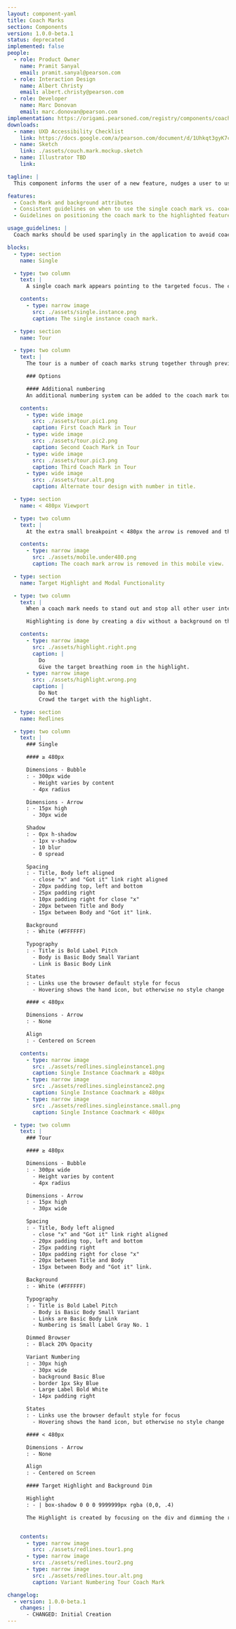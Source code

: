 ```yaml
---
layout: component-yaml
title: Coach Marks
section: Components
version: 1.0.0-beta.1
status: deprecated
implemented: false
people:
  - role: Product Owner
    name: Pramit Sanyal
    email: pramit.sanyal@pearson.com
  - role: Interaction Design
    name: Albert Christy
    email: albert.christy@pearson.com
  - role: Developer
    name: Marc Donovan
    email: marc.donovan@pearson.com
implementation: https://origami.pearsoned.com/registry/components/coach-marks
downloads:
  - name: UXD Accessibility Checklist
    link: https://docs.google.com/a/pearson.com/document/d/1Uhkqt3gyK7cVDKkEeUcgXfO1GjYLwk5qp_2Gu8CcKhc/edit?usp=sharing
  - name: Sketch
    link: ./assets/couch.mark.mockup.sketch
  - name: Illustrator TBD
    link:

tagline: |
  This component informs the user of a new feature, nudges a user to use features or guides the user through a multistep process.

features:
  - Coach Mark and background attributes
  - Consistent guidelines on when to use the single coach mark vs. coach mark tour
  - Guidelines on positioning the coach mark to the highlighted feature

usage_guidelines: |
  Coach marks should be used sparingly in the application to avoid coach mark chains. Information presented in a coach mark should be short and sweet, focusing on one key function.

blocks:
  - type: section
    name: Single

  - type: two column
    text: |
      A single coach mark appears pointing to the targeted focus. The coach mark displays a title, description and a link to dismiss the coach mark. The coach mark can only be dismissed manually through the link or the coach marks closing "x". Once the coach mark is dismissed, it will not show again.

    contents:
      - type: narrow image
        src: ./assets/single.instance.png
        caption: The single instance coach mark.

  - type: section
    name: Tour

  - type: two column
    text: |
      The tour is a number of coach marks strung together through previous and next links. The tour is used to point out multiple pieces of functionality introduced in a related workflow. A tour can also be used to show the steps a user needs to take to finish a workflow. Closing the tour will close all related coach marks in the sequence.

      ### Options

      #### Additional numbering
      An additional numbering system can be added to the coach mark tour. Use this option when the tour is a true sequential process.

    contents:
      - type: wide image
        src: ./assets/tour.pic1.png
        caption: First Coach Mark in Tour
      - type: wide image
        src: ./assets/tour.pic2.png
        caption: Second Coach Mark in Tour
      - type: wide image
        src: ./assets/tour.pic3.png
        caption: Third Coach Mark in Tour
      - type: wide image
        src: ./assets/tour.alt.png
        caption: Alternate tour design with number in title.

  - type: section
    name: < 480px Viewport

  - type: two column
    text: |
      At the extra small breakpoint < 480px the arrow is removed and the coach mark is centered onto the screen under the focus.

    contents:
      - type: narrow image
        src: ./assets/mobile.under480.png
        caption: The coach mark arrow is removed in this mobile view.

  - type: section
    name: Target Highlight and Modal Functionality

  - type: two column
    text: |
      When a coach mark needs to stand out and stop all other user interaction on a page, the screen can be dimmed and the target of the coach mark should be highlighted. Step by step tours that move a user through various functions on a screen is a good candidate to utilize the modal dimming.

      Highlighting is done by creating a div without a background on the target and adding a expanding transparent box-shadow around the object. When adding the transparent div be conscience of the space around the item and highlight the container div if it allows for breathing room around the element you are targeting.

    contents:
      - type: narrow image
        src: ./assets/highlight.right.png
        caption: |
          Do
          Give the target breathing room in the highlight.
      - type: narrow image
        src: ./assets/highlight.wrong.png
        caption: |
          Do Not
          Crowd the target with the highlight.

  - type: section
    name: Redlines

  - type: two column
    text: |
      ### Single

      #### ≥ 480px

      Dimensions - Bubble
      : - 300px wide
        - Height varies by content
        - 4px radius

      Dimensions - Arrow
      : - 15px high
        - 30px wide

      Shadow
      : - 0px h-shadow
        - 1px v-shadow
        - 10 blur
        - 0 spread

      Spacing
      : - Title, Body left aligned
        - close "x" and "Got it" link right aligned
        - 20px padding top, left and bottom
        - 25px padding right
        - 10px padding right for close "x"
        - 20px between Title and Body
        - 15px between Body and "Got it" link.

      Background
      : - White (#FFFFFF)

      Typography
      : - Title is Bold Label Pitch
        - Body is Basic Body Small Variant
        - Link is Basic Body Link

      States
      : - Links use the browser default style for focus
        - Hovering shows the hand icon, but otherwise no style change

      #### < 480px

      Dimensions - Arrow
      : - None

      Align
      : - Centered on Screen

    contents:
      - type: narrow image
        src: ./assets/redlines.singleinstance1.png
        caption: Single Instance Coachmark ≥ 480px
      - type: narrow image
        src: ./assets/redlines.singleinstance2.png
        caption: Single Instance Coachmark ≥ 480px
      - type: narrow image
        src: ./assets/redlines.singleinstance.small.png
        caption: Single Instance Coachmark < 480px

  - type: two column
    text: |
      ### Tour

      #### ≥ 480px

      Dimensions - Bubble
      : - 300px wide
        - Height varies by content
        - 4px radius

      Dimensions - Arrow
      : - 15px high
        - 30px wide

      Spacing
      : - Title, Body left aligned
        - close "x" and "Got it" link right aligned
        - 20px padding top, left and bottom
        - 25px padding right
        - 10px padding right for close "x"
        - 20px between Title and Body
        - 15px between Body and "Got it" link.

      Background
      : - White (#FFFFFF)

      Typography
      : - Title is Bold Label Pitch
        - Body is Basic Body Small Variant
        - Links are Basic Body Link
        - Numbering is Small Label Gray No. 1

      Dimmed Browser
      : - Black 20% Opacity

      Variant Numbering
      : - 30px high
        - 30px wide
        - background Basic Blue
        - border 1px Sky Blue
        - Large Label Bold White
        - 14px padding right

      States
      : - Links use the browser default style for focus
        - Hovering shows the hand icon, but otherwise no style change

      #### < 480px

      Dimensions - Arrow
      : - None

      Align
      : - Centered on Screen

      #### Target Highlight and Background Dim

      Highlight
      : - | box-shadow 0 0 0 9999999px rgba (0,0, .4)

      The Highlight is created by focusing on the div and dimming the rest of the screen by adding a giant box shadow that encompasses the screen.


    contents:
      - type: narrow image
        src: ./assets/redlines.tour1.png
      - type: narrow image
        src: ./assets/redlines.tour2.png
      - type: narrow image
        src: ./assets/redlines.tour.alt.png
        caption: Variant Numbering Tour Coach Mark

changelog:
  - version: 1.0.0-beta.1
    changes: |
      - CHANGED: Initial Creation
---
```

